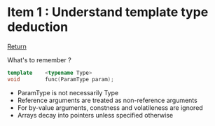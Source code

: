 # Item 1 : Understand template type deduction
<a href="Knowledge/effectivemodern.html" class="fork">Return</a>

What's to remember ? 

```c++
template    <typename Type>
void        func(ParamType param);
```

+ ParamType is not necessarily Type
+ Reference arguments are treated as non-reference arguments
+ For by-value arguments, constness and volatileness are ignored
+ Arrays decay into pointers unless specified otherwise